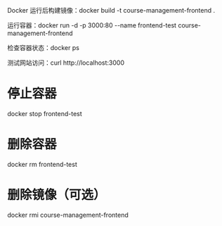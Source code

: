 Docker 运行后构建镜像：docker build -t course-management-frontend .

运行容器：docker run -d -p 3000:80 --name frontend-test course-management-frontend

检查容器状态：docker ps

测试网站访问：curl http://localhost:3000



# 停止容器
docker stop frontend-test

# 删除容器
docker rm frontend-test

# 删除镜像（可选）
docker rmi course-management-frontend
